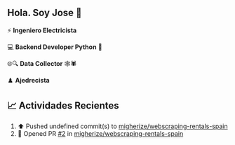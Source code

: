 ## Hola. Soy Jose 👋

:zap: **Ingeniero Electricista**

:computer: **Backend Developer Python** :snake:

🌐🔍 **Data Collector** 🕸️🕷

♟️ **Ajedrecista**

<!--![Website](https://img.shields.io/website?url=https%3A%2F%2Fjab9814.github.io%2F)-->

## :chart_with_upwards_trend: Actividades Recientes 
<!--RECENT_ACTIVITY:start-->
1. ⬆️ Pushed undefined commit(s) to [migherize/webscraping-rentals-spain](https://github.com/migherize/webscraping-rentals-spain)<br>
2. 💪 Opened PR [#2](undefined) in [migherize/webscraping-rentals-spain](https://github.com/migherize/webscraping-rentals-spain)<br>
<!--RECENT_ACTIVITY:end-->

<!--
**jab9814/jab9814** is a ✨ _special_ ✨ repository because its `README.md` (this file) appears on your GitHub profile.

Here are some ideas to get you started:

- 🔭 I’m currently working on ...
- 🌱 I’m currently learning ...
- 👯 I’m looking to collaborate on ...
- 🤔 I’m looking for help with ...
- 💬 Ask me about ...
- 📫 How to reach me: ...
- 😄 Pronouns: ...
- ⚡ Fun fact: ...
-->
